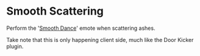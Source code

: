 # Smooth Scattering
Perform the '[Smooth Dance](https://oldschool.runescape.wiki/w/Smooth_dance)' emote when scattering ashes.

Take note that this is only happening client side, much like the Door Kicker plugin.